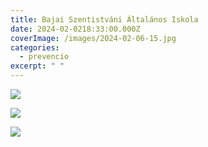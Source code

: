 ```yaml
---
title: Bajai Szentistváni Általános Iskola
date: 2024-02-0218:33:00.000Z
coverImage: /images/2024-02-06-15.jpg
categories:
  - prevencio
excerpt: " "
---
```

![](/images/2024-02-06-16.jpg)

![](/images/2024-02-06-17.jpg)

![](/images/2024-02-06-18.jpg)